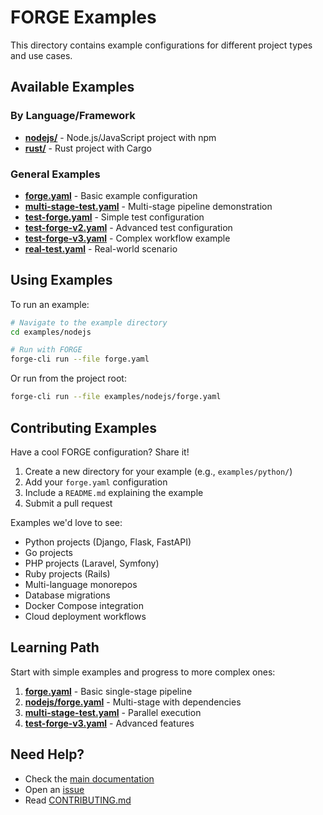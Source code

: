 # FORGE Examples

This directory contains example configurations for different project types and use cases.

## Available Examples

### By Language/Framework

- **[nodejs/](nodejs/)** - Node.js/JavaScript project with npm
- **[rust/](rust/)** - Rust project with Cargo

### General Examples

- **[forge.yaml](forge.yaml)** - Basic example configuration
- **[multi-stage-test.yaml](multi-stage-test.yaml)** - Multi-stage pipeline demonstration
- **[test-forge.yaml](test-forge.yaml)** - Simple test configuration
- **[test-forge-v2.yaml](test-forge-v2.yaml)** - Advanced test configuration
- **[test-forge-v3.yaml](test-forge-v3.yaml)** - Complex workflow example
- **[real-test.yaml](real-test.yaml)** - Real-world scenario

## Using Examples

To run an example:

```bash
# Navigate to the example directory
cd examples/nodejs

# Run with FORGE
forge-cli run --file forge.yaml
```

Or run from the project root:

```bash
forge-cli run --file examples/nodejs/forge.yaml
```

## Contributing Examples

Have a cool FORGE configuration? Share it!

1. Create a new directory for your example (e.g., `examples/python/`)
2. Add your `forge.yaml` configuration
3. Include a `README.md` explaining the example
4. Submit a pull request

Examples we'd love to see:
- Python projects (Django, Flask, FastAPI)
- Go projects
- PHP projects (Laravel, Symfony)
- Ruby projects (Rails)
- Multi-language monorepos
- Database migrations
- Docker Compose integration
- Cloud deployment workflows

## Learning Path

Start with simple examples and progress to more complex ones:

1. **[forge.yaml](forge.yaml)** - Basic single-stage pipeline
2. **[nodejs/forge.yaml](nodejs/forge.yaml)** - Multi-stage with dependencies
3. **[multi-stage-test.yaml](multi-stage-test.yaml)** - Parallel execution
4. **[test-forge-v3.yaml](test-forge-v3.yaml)** - Advanced features

## Need Help?

- Check the [main documentation](../docs/)
- Open an [issue](https://github.com/0xReLogic/Forge/issues)
- Read [CONTRIBUTING.md](../CONTRIBUTING.md)
